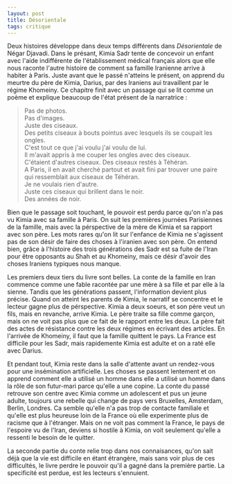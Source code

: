```yaml
---
layout: post
title: Désorientale
tags: critique
---
```


Deux histoires développe dans deux temps différents dans _Désorientale_ de 
Négar Djavadi. Dans le présant, Kimia Sadr tente de concevoir un enfant avec 
l'aide indifférente de l'établissement médical français alors que elle 
nous raconte l'autre histoire de comment sa famille Iranienne arrive à 
habiter à Paris. Juste avant que le passé n'atteins le présent, on apprend
du meurtre du père de Kimia, Darius, par des Iraniens aui travaillent par le régime
Khomeiny. Ce chapitre finit avec un passage qui se lit comme un poème et
explique beaucoup de l'état présent de la narratrice :

> Pas de photos.  
> Pas d'images.  
> Juste des ciseaux.  
> Des petits ciseaux à bouts pointus avec lesquels ils se coupait les ongles.  
> C'est tout ce que j'ai voulu j'ai voulu de lui.  
> Il m'avait appris à me couper les ongles avec des ciseaux.  
> C'étaient d'autres ciseaux. Des ciseaux restés à Téhéran.  
> A Paris, il en avait cherché partout et avait fini par trouver une paire
> qui ressemblait aux ciseaux de Téhéran.  
> Je ne voulais rien d'autre.  
> Juste ces ciseaux qui brillent dans le noir.  
> Des années de noir.

Bien que le passage soit touchant, le pouvoir est perdu parce qu'on n'a pas
vu Kimia avec sa famille à Paris. On suit les premières journées Parisiennes 
de la famille, mais avec la pérspective de la mère de Kimia et sa rapport 
avec son père. Les mots rares qu'on lit sur l'enfance de Kimia ne s'agissent 
pas de son désir de faire des choses à l'iranien avec son père. On entend
bien, grâce à l'histoire des trois générations des Sadr est sa fuite de 
l'Iran pour être opposants au Shah et au Khomeiny, mais ce désir d'avoir des
choses Iraniens typiques nous manque.

Les premiers deux tiers du livre sont belles. La conte de la famille en
Iran commence comme une fable racontée par une mère à sa fille et par
elle à la sienne. Tandis que les générations passent, l'information devient
plus précise. Quand on atteint les parents de Kimia, le narratif se
concentre et le lecteur gagne plus de pérspective. Kimia a deux soeurs, et
son père veut un fils, mais en revanche, arrive Kimia. Le père traite sa
fille comme garçon, mais on ne voit pas plus que ce fait de le rapport entre
les deux.  La père fait des actes de résistance contre les deux régimes en 
écrivant des articles. En l'arrivée de Khomeiny, il faut que la famille 
quittent le pays. La France est difficile pour les Sadr, mais rapidemente
Kimia est adulte et on a raté elle avec Darius.

Et pendant tout, Kimia reste dans la salle d'attente 
avant un rendez-vous pour une insémination artificielle. Les choses se 
passent lentement et on apprend comment elle a utilisé un homme dans
elle a utilisé un homme dans la rôle de son futur-mari parce qu'elle 
a une copine. La conte du passé retrouve son centre avec Kimia comme
un adolescent et pus un jeune adulte, toujours une rebelle qui change
de pays vers Bruxelles, Amsterdam, Berlin, Londres. Ca semble qu'elle
n'a pas trop de contacte familiale et qu'elle est plus heureuse
loin de la France où elle experimente plus de racisme que à l'étranger.
Mais on ne voit pas comment la France, le pays de l'espoire vu 
de l'Iran, deviens si hostile à Kimia, on voit seulement qu'elle a
ressenti le besoin de le quitter. 

La seconde partie du conte relie trop dans nos connaisances, qu'on sait
déjà que la vie est difficile en étant étrangère, mais sans voir plus
de ces difficultés, le livre perdre le pouvoir qu'il a gagné dans la
première partie. La specificité est perdue, est les lecteurs s'ennuient.




